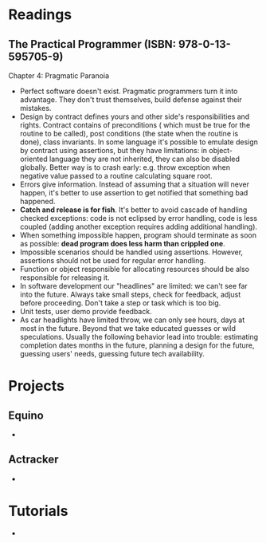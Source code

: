 # Readings

## The Practical Programmer (ISBN: 978-0-13-595705-9)

Chapter 4: Pragmatic Paranoia

- Perfect software doesn't exist. Pragmatic programmers turn it into advantage. They don't trust themselves, build
  defense against their mistakes.
- Design by contract defines yours and other side's responsibilities and rights. Contract contains of preconditions (
  which must be true for the routine to be called), post conditions (the state when the routine is done), class
  invariants. In some language it's possible to emulate design by contract using assertions, but they have limitations:
  in object-oriented language they are not inherited, they can also be disabled globally. Better way is to crash early:
  e.g. throw exception when negative value passed to a routine calculating square root.
- Errors give information. Instead of assuming that a situation will never happen, it's better to use assertion to get
  notified that something bad happened.
- **Catch and release is for fish**. It's better to avoid cascade of handling checked exceptions: code is not eclipsed
  by error handling, code is less coupled (adding another exception requires adding additional handling).
- When something impossible happen, program should terminate as soon as possible: **dead program does less harm than
  crippled one**.
- Impossible scenarios should be handled using assertions. However, assertions should not be used for regular error
  handling.
- Function or object responsible for allocating resources should be also responsible for releasing it.
- In software development our "headlines" are limited: we can't see far into the future. Always take small steps, check
  for feedback, adjust before proceeding. Don't take a step or task which is too big.
- Unit tests, user demo provide feedback.
- As car headlights have limited throw, we can only see hours, days at most in the future. Beyond that we take educated
  guesses or wild speculations. Usually the following behavior lead into trouble: estimating completion dates months in
  the future, planning a design for the future, guessing users' needs, guessing future tech availability.

# Projects

## Equino

-

## Actracker

-

# Tutorials

- 